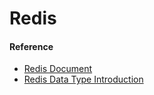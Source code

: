 # Redis

#### Reference
- [Redis Document](https://redis.io/documentation)
- [Redis Data Type Introduction](https://redis.io/topics/data-types-intro)

